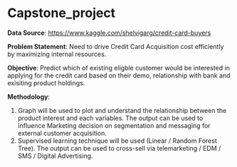 # Capstone_project

**Data Source**: https://www.kaggle.com/shelvigarg/credit-card-buyers

**Problem Statement**: Need to drive Credit Card Acquisition cost efficiently by maximizing internal resources.  

**Objective**: Predict which of existing eligble customer would be interested in applying for the credit card based on their demo, relationship with bank and exisiting product holdings. 

**Methodology**: 
1. Graph will be used to plot and understand the relationship between the product interest and each variables. The output can be used to influence Marketing decision on segmentation and messaging for external customer acquisition. 
2. Supervised learning technique will be used (Linear / Random Forest Tree). The output can be used to cross-sell via telemarketing / EDM / SMS / Digital Advertising. 
